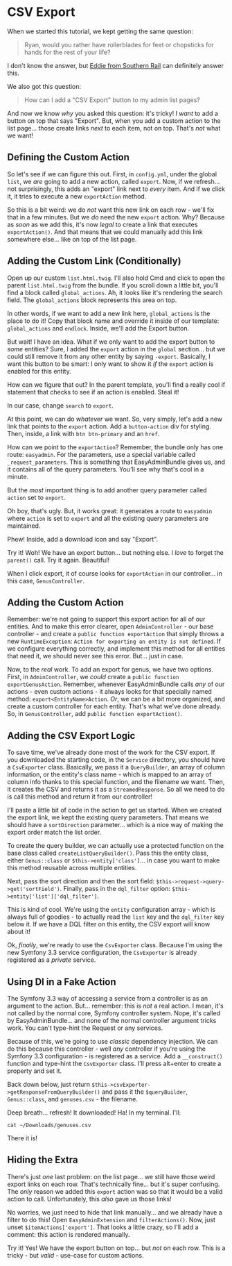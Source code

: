 # CSV Export

When we started this tutorial, we kept getting the same question:

> Ryan, would you rather have rollerblades for feet or chopsticks for hands
> for the rest of your life?

I don't know the answer, but [Eddie from Southern Rail](https://twitter.com/SouthernRailUK/status/884781072906690561)
can definitely answer this.

We also got this question:

> How can I add a "CSV Export" button to my admin list pages?

And now we know *why* you asked this question: it's tricky! I *want* to add a button
on top that says "Export". But, when you add a custom action to the list page...
those create links *next* to each item, not on top. That's *not* what we want!

## Defining the Custom Action

So let's see if we can figure this out. First, in `config.yml`, under the global
`list`, we *are* going to add a new action, called `export`. Now, if we refresh...
not surprisingly, this adds an "export" link next to *every* item. And if we click
it, it tries to execute a new `exportAction` method.

So this is a bit weird: we do *not* want this new link on each row - we'll fix
that in a few minutes. But we *do* need the new `export` action. Why? Because as
*soon* as we add this, it's now *legal* to create a link that executes `exportAction()`.
And that means that we could manually add this link somewhere else... like on top
of the list page.

## Adding the Custom Link (Conditionally)

Open up our custom `list.html.twig`. I'll also hold Cmd and click to open the parent
`list.html.twig` from the bundle. If you scroll down a little bit, you'll find a
block called `global_actions`. Ah, it looks like it's rendering the search field.
The `global_actions` block represents this area on top.

In other words, if we want to add a new link here, `global_actions` is the place
to do it! Copy that block name and override it inside of our template: `global_actions`
and `endlock`. Inside, we'll add the Export button.

But wait! I have an idea. What if we only want to add the export button to *some*
entities? Sure, I added the `export` action in the `global` section... but we could
still remove it from any other entity by saying `-export`. Basically, I want this
button to be smart: I only want to show it *if* the `export` action is enabled for
this entity.

How can we figure that out? In the parent template, you'll find a really cool if statement
that checks to see if an action is enabled. Steal it!

In our case, change `search` to `export`.

At this point, we can do *whatever* we want. So, very simply, let's add a new link
that points to the `export` action. Add a `button-action` div for styling. Then,
inside, a link with `btn btn-primary` and an `href`.

How can we point to the `exportAction`? Remember, the bundle only has one route:
`easyadmin`. For the parameters, use a special variable called `_request_parameters`.
This is something that EasyAdminBundle gives us, and it contains all of the query parameters.
You'll see why that's cool in a minute.

But the *most* important thing is to add another query parameter called `action`
set to `export`. 

Oh boy, that's ugly. But, it works great: it generates a route to `easyadmin` where
`action` is set to `export` and all the existing query parameters are maintained.

Phew! Inside, add a download icon and say "Export".

Try it! Woh! We have an export button... but nothing else. I *love* to forget the
`parent()` call. Try it again. Beautiful!

When I click export, it of course looks for `exportAction` in our controller...
in this case, `GenusController`. 

## Adding the Custom Action

Remember: we're not going to support this export action for all of our entities.
And to make this error clearer, open `AdminController` - our base controller - and
create a `public function exportAction` that simply throws a new `RuntimeException`:
`Action for exporting an entity is not defined`. If we configure everything correctly,
and implement this method for all entities that need it, we should never see this
error. But... just in case.

Now, to the *real* work. To add an export for genus, we have two options. First,
in `AdminController`, we *could* create a `public function exportGenusAction`. Remember,
whenever EasyAdminBundle calls *any* of our actions - even custom actions - it
always looks for that specially named method: `export<EntityName>Action`. *Or*, we
can be a bit more organized, and create a custom controller for each entity. That's
what we've done already. So, in `GenusController`, add `public function exportAction()`.

## Adding the CSV Export Logic

To save time, we've already done most of the work for the CSV export. If you downloaded
the starting code, in the `Service` directory, you should have a `CsvExporter` class.
Basically, we pass it a `QueryBuilder`, an array of column information, or the
entity's class name - which is mapped to an array of column info thanks to this
special function, and the filename we want. Then, it creates the CSV and returns
it as a `StreamedResponse`. So all we need to do is call this method and return it
from our controller!

I'll paste a little bit of code in the action to get us started. When we created
the export link, we kept the existing query parameters. That means we should have
a `sortDirection` parameter... which is a nice way of making the export order match
the list order.

To create the query builder, we can actually use a protected function on the
base class called `createListQueryBuilder()`. Pass this the entity class, either
`Genus::class` or `$this->entity['class']`... in case you want to make this method
reusable across multiple entities.

Next, pass the sort direction and then the sort field: `$this->request->query->get('sortField')`.
Finally, pass in the `dql_filter` option: `$this->entity['list']['dql_filter']`.

This is kind of cool. We're using the `entity` configuration array - which is always
full of goodies - to actually read the `list` key and the `dql_filter` key below
it. If we have a DQL filter on this entity, the CSV export will know about it!

Ok, *finally*, we're ready to use the `CsvExporter` class. Because I'm using the
new Symfony 3.3 service configuration, the `CsvExporter` is already registered as
a *private* service.

## Using DI in a Fake Action

The Symfony 3.3 way of accessing a service from a controller is as an argument to
the action. But... remember: this is *not* a real action. I mean, it's not called
by the normal core, Symfony controller system. Nope, it's called by EasyAdminBundle...
and none of the normal controller argument tricks work. You can't type-hint the Request
or any services.

Because of this, we're going to use *classic* dependency injection. We can do this
because this controller - well *any* controller if you're using the Symfony 3.3
configuration - is registered as a service. Add a `__construct()` function and
type-hint the `CsvExporter` class. I'll press alt+enter to create a property and
set it.

Back down below, just return `$this->csvExporter->getResponseFromQueryBuilder()`
and pass it the `$queryBuilder`, `Genus::class`, and `genuses.csv` - the filename.

Deep breath... refresh! It downloaded! Ha! In my terminal. I'll:

```terminal-
cat ~/Downloads/genuses.csv
```

There it is!

## Hiding the Extra 

There's just *one* last problem: on the list page... we still have those weird
export links on each row. That's technically fine... but it's super confusing. The
*only* reason we added this `export` action was so that it would be a valid action
to call. Unfortunately, this *also* gave us those links!

No worries, we just need to hide that link manually... and we already have a filter
to do this! Open `EasyAdminExtension` and `filterActions()`. Now, just unset
`$itemActions['export']`. That looks a little crazy, so I'll add a comment: this
action is rendered manually.

Try it! Yes! We have the export button on top... but *not* on each row. This is a
tricky - but *valid* - use-case for custom actions.
